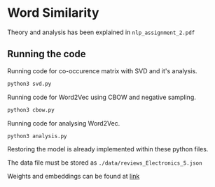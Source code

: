 # Word Similarity

Theory and analysis has been explained in `nlp_assignment_2.pdf`

## Running the code

Running code for co-occurence matrix with SVD and it's analysis.

```bash
python3 svd.py
```

Running code for Word2Vec using CBOW and negative sampling.

```bash
python3 cbow.py
```

Running code for analysing Word2Vec.

```bash
python3 analysis.py
```

Restoring the model is already implemented within these python files.

The data file must be stored as `./data/reviews_Electronics_5.json`

Weights and embeddings can be found at [link](https://drive.google.com/drive/folders/15rGYGVYANgTsLq-iKdkX0NU5_cNM3Opf?usp=sharing)
